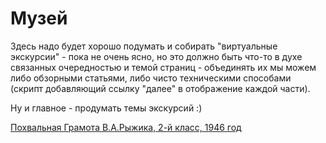 <!--?title Музей -->

# Музей

Здесь надо будет хорошо подумать и собирать "виртуальные экскурсии" - пока не
очень ясно, но это должно быть что-то в духе связанных очередностью и темой
страниц - объединять их мы можем либо обзорными статьями, либо чисто техническими
способами (скрипт добавляющий ссылку "далее" в отображение каждой части).

Ну и главное - продумать темы экскурсий :)

[Похвальная Грамота В.А.Рыжика, 2-й класс, 1946 год](/people/ryzhik/gramota.html)

